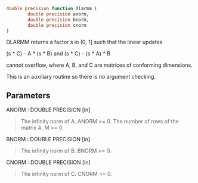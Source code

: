 ```fortran
double precision function dlarmm (
        double precision anorm,
        double precision bnorm,
        double precision cnorm
)
```

DLARMM returns a factor s in (0, 1] such that the linear updates

(s \* C) - A \* (s \* B)  and  (s \* C) - (s \* A) \* B

cannot overflow, where A, B, and C are matrices of conforming
dimensions.

This is an auxiliary routine so there is no argument checking.

## Parameters
ANORM : DOUBLE PRECISION [in]
> The infinity norm of A. ANORM >= 0.
> The number of rows of the matrix A.  M >= 0.

BNORM : DOUBLE PRECISION [in]
> The infinity norm of B. BNORM >= 0.

CNORM : DOUBLE PRECISION [in]
> The infinity norm of C. CNORM >= 0.
